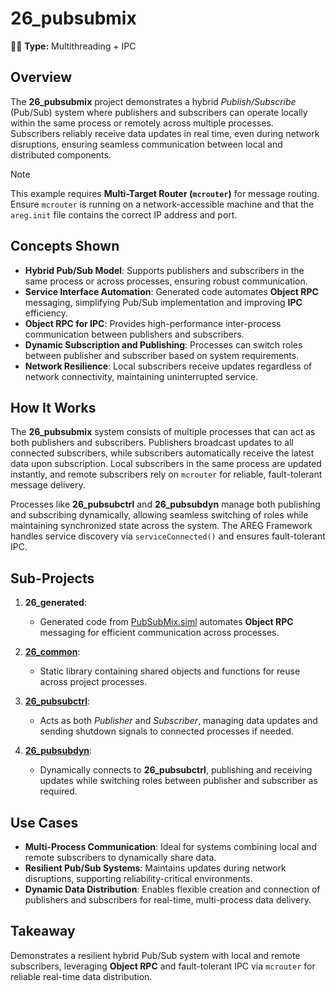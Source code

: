﻿# 26_pubsubmix

🧵🚀 **Type:** Multithreading + IPC

## Overview

The **26_pubsubmix** project demonstrates a hybrid *Publish/Subscribe* (Pub/Sub) system where publishers and subscribers can operate locally within the same process or remotely across multiple processes. Subscribers reliably receive data updates in real time, even during network disruptions, ensuring seamless communication between local and distributed components.

> [!NOTE]
> This example requires **Multi-Target Router (`mcrouter`)** for message routing. Ensure `mcrouter` is running on a network-accessible machine and that the `areg.init` file contains the correct IP address and port.

## Concepts Shown

- **Hybrid Pub/Sub Model**: Supports publishers and subscribers in the same process or across processes, ensuring robust communication.  
- **Service Interface Automation**: Generated code automates **Object RPC** messaging, simplifying Pub/Sub implementation and improving **IPC** efficiency.  
- **Object RPC for IPC**: Provides high-performance inter-process communication between publishers and subscribers.  
- **Dynamic Subscription and Publishing**: Processes can switch roles between publisher and subscriber based on system requirements.  
- **Network Resilience**: Local subscribers receive updates regardless of network connectivity, maintaining uninterrupted service.

## How It Works

The **26_pubsubmix** system consists of multiple processes that can act as both publishers and subscribers. Publishers broadcast updates to all connected subscribers, while subscribers automatically receive the latest data upon subscription. Local subscribers in the same process are updated instantly, and remote subscribers rely on `mcrouter` for reliable, fault-tolerant message delivery.

Processes like **26_pubsubctrl** and **26_pubsubdyn** manage both publishing and subscribing dynamically, allowing seamless switching of roles while maintaining synchronized state across the system. The AREG Framework handles service discovery via `serviceConnected()` and ensures fault-tolerant IPC.

## Sub-Projects

1. **26_generated**:  
   - Generated code from [PubSubMix.siml](./services/PubSubMix.siml) automates **Object RPC** messaging for efficient communication across processes.

2. **[26_common](./common/)**:  
   - Static library containing shared objects and functions for reuse across project processes.

3. **[26_pubsubctrl](./pubsubctrl/)**:  
   - Acts as both *Publisher* and *Subscriber*, managing data updates and sending shutdown signals to connected processes if needed.

4. **[26_pubsubdyn](./pubsubdyn/)**:  
   - Dynamically connects to **26_pubsubctrl**, publishing and receiving updates while switching roles between publisher and subscriber as required.

## Use Cases

- **Multi-Process Communication**: Ideal for systems combining local and remote subscribers to dynamically share data.  
- **Resilient Pub/Sub Systems**: Maintains updates during network disruptions, supporting reliability-critical environments.  
- **Dynamic Data Distribution**: Enables flexible creation and connection of publishers and subscribers for real-time, multi-process data delivery.

## Takeaway

Demonstrates a resilient hybrid Pub/Sub system with local and remote subscribers, leveraging **Object RPC** and fault-tolerant IPC via `mcrouter` for reliable real-time data distribution.
